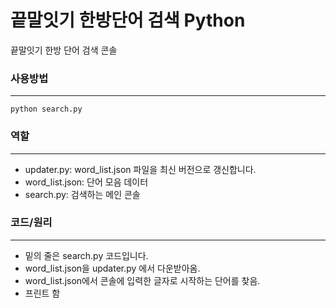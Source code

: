 # 끝말잇기 한방단어 검색 Python
끝말잇기 한방 단어 검색 콘솔

### 사용방법
---
    python search.py

### 역할
---
- updater.py: word_list.json 파일을 최신 버전으로 갱신합니다.
- word_list.json: 단어 모음 데이터
- search.py: 검색하는 메인 콘솔

### 코드/원리 
---
- 밑의 줄은 search.py 코드입니다.
 - word_list.json을 updater.py 에서 다운받아옴.
 - word_list.json에서 콘솔에 입력한 글자로 시작하는 단어를 찾음.
 - 프린트 함
